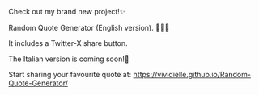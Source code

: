 Check out my brand new project!✨

Random Quote Generator (English version). 📖🔖💡

It includes a Twitter-X share button.

The Italian version is coming soon!🚀

Start sharing your favourite quote at: https://vividielle.github.io/Random-Quote-Generator/
